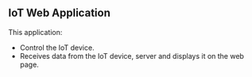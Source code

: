## IoT Web Application

This application:
- Control the IoT device.
- Receives data from the IoT device, server and displays it on the web page.